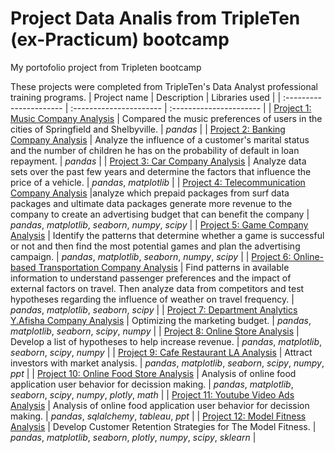 # Project Data Analis from TripleTen (ex-Practicum) bootcamp
My portofolio project from Tripleten bootcamp

These projects were completed from TripleTen's Data Analyst professional training programs.
| Project name | Description | Libraries used | 
| :---------------------- | :---------------------- | :---------------------- |
| [Project 1: Music Company Analysis](Project_01.music_project_en) | Compared the music preferences of users in the cities of Springfield and Shelbyville. | *pandas* |
| [Project 2: Banking Company Analysis](Project_02.credit_scoring_eng) | Analyze the influence of a customer's marital status and the number of children he has on the probability of default in loan repayment. | *pandas* |
| [Project 3: Car Company Analysis](Project_03.vehicles.us) | Analyze data sets over the past few years and determine the factors that influence the price of a vehicle. | *pandas*, *matplotlib* |
| [Project 4: Telecommunication Company Analysis](Project_04.megaline) |analyze which prepaid packages from surf data packages and ultimate data packages generate more revenue to the company to create an advertising budget that can benefit the company | *pandas*, *matplotlib*, *seaborn*, *numpy*, *scipy* |
| [Project 5: Game Company Analysis](Project_05.games) | Identify the patterns that determine whether a game is successful or not and then find the most potential games and plan the advertising campaign. | *pandas*, *matplotlib*, *seaborn*, *numpy*, *scipy* |
| [Project 6: Online-based Transportation Company Analysis](Project_06.cabs) | Find patterns in available information to understand passenger preferences and the impact of external factors on travel. Then analyze data from competitors and test hypotheses regarding the influence of weather on travel frequency. | *pandas*, *matplotlib*, *seaborn*, *scipy* |
| [Project 7: Department Analytics Y.Afisha Company Analysis](Project_07.y_afisha) | Optimizing the marketing budget. | *pandas*, *matplotlib*, *seaborn*, *scipy*, *numpy* |
| [Project 8: Online Store Analysis](Project_08.online_store) | Develop a list of hypotheses to help increase revenue. | *pandas*, *matplotlib*, *seaborn*, *scipy*, *numpy* |
| [Project 9: Cafe Restaurant LA Analysis](Project_09.market_research) | Attract investors with market analysis. | *pandas*, *matplotlib*, *seaborn*, *scipy*, *numpy*, *ppt* |
| [Project 10: Online Food Store Analysis](Project_10.food_store_research) | Analysis of online food application user behavior for decission making. | *pandas*, *matplotlib*, *seaborn*, *scipy*, *numpy*, *plotly*, *math* |
| [Project 11: Youtube Video Ads Analysis](Project_11.yt_video_ads) | Analysis of online food application user behavior for decission making. | *pandas*, *sqlalchemy*, *tableau*, *ppt* |
| [Project 12: Model Fitness Analysis](Project_12.gym_analysis) | Develop Customer Retention Strategies for The Model Fitness. | *pandas*, *matplotlib*, *seaborn*, *plotly*, *numpy*, *scipy*, *sklearn* |
